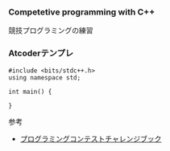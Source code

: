 ### Competetive programming with C++
競技プログラミングの練習

### Atcoderテンプレ
```
#include <bits/stdc++.h>
using namespace std;

int main() {

}
```

参考
* [プログラミングコンテストチャレンジブック](https://www.amazon.co.jp/プログラミングコンテストチャレンジブック-第2版-～問題解決のアルゴリズム活用力とコーディングテクニックを鍛える～-秋葉拓哉/dp/4839941068/ref=pd_lpo_14_img_0/357-5442397-9288330?_encoding=UTF8&pd_rd_i=4839941068&pd_rd_r=057fb445-9023-46e8-8983-374dbc092e22&pd_rd_w=Ehy0N&pd_rd_wg=N78a3&pf_rd_p=4b55d259-ebf0-4306-905a-7762d1b93740&pf_rd_r=XY1XCRWXX1JNBP1F6QM1&psc=1&refRID=XY1XCRWXX1JNBP1F6QM1)
